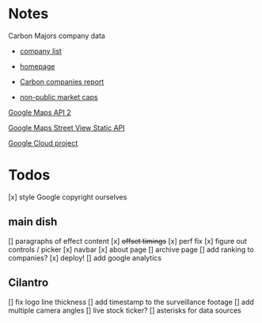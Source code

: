 # Notes

Carbon Majors company data

* [company list](http://climateaccountability.org/pdf/Sums/Sums/Sum%20Rank%208p.pdf)
* [homepage](http://climateaccountability.org/carbonmajors.html)
* [Carbon companies report](https://b8f65cb373b1b7b15feb-c70d8ead6ced550b4d987d7c03fcdd1d.ssl.cf3.rackcdn.com/cms/reports/documents/000/002/327/original/Carbon-Majors-Report-2017.pdf)

* [non-public market caps](https://www.ft.com/content/5de6ef96-8b95-11db-a61f-0000779e2340#axzz1L5EPlmlJ)

[Google Maps API 2](https://developers.google.com/maps/documentation/)


[Google Maps Street View Static API](https://developers.google.com/maps/documentation/streetview/intro)

[Google Cloud project](https://console.cloud.google.com/home/dashboard?folder=&organizationId=&project=climate-microsite)

# Todos

[x] style Google copyright ourselves

## main dish

[] paragraphs of effect content
[x] ~~offset timings~~
[x] perf fix
[x] figure out controls / picker
[x] navbar
[x] about page
[] archive page
[] add ranking to companies?
[x] deploy!
[] add google analytics

## Cilantro
[] fix logo line thickness
[] add timestamp to the surveillance footage
[] add multiple camera angles
[] live stock ticker?
[] asterisks for data sources

